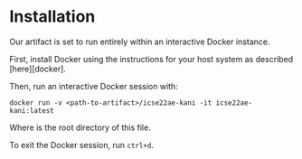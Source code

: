 # Installation 

Our artifact is set to run entirely within an interactive Docker instance. 

First, install Docker using the instructions for your host system as described [here][docker].

Then, run an interactive Docker session with:

```
docker run -v <path-to-artifact>/icse22ae-kani -it icse22ae-kani:latest 
```

Where <path-to-artifact> is the root directory of this file.

To exit the Docker session, run `ctrl+d`.